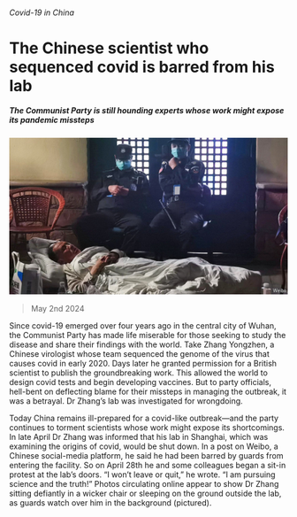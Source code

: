 ###### Covid-19 in China

# The Chinese scientist who sequenced covid is barred from his lab 

##### The Communist Party is still hounding experts whose work might expose its pandemic missteps 

![image](images/20240504_CNP001.jpg) 

> May 2nd 2024 

Since covid-19 emerged over four years ago in the central city of Wuhan, the Communist Party has made life miserable for those seeking to study the disease and share their findings with the world. Take Zhang Yongzhen, a Chinese virologist whose team sequenced the genome of the virus that causes covid in early 2020. Days later he granted permission for a British scientist to publish the groundbreaking work. This allowed the world to design covid tests and begin developing vaccines. But to party officials, hell-bent on deflecting blame for their missteps in managing the outbreak, it was a betrayal. Dr Zhang’s lab was investigated for wrongdoing.

Today China remains ill-prepared for a covid-like outbreak—and the party continues to torment scientists whose work might expose its shortcomings. In late April Dr Zhang was informed that his lab in Shanghai, which was examining the origins of covid, would be shut down. In a post on Weibo, a Chinese social-media platform, he said he had been barred by guards from entering the facility. So on April 28th he and some colleagues began a sit-in protest at the lab’s doors. “I won’t leave or quit,” he wrote. “I am pursuing science and the truth!” Photos circulating online appear to show Dr Zhang sitting defiantly in a wicker chair or sleeping on the ground outside the lab, as guards watch over him in the background (pictured). 

